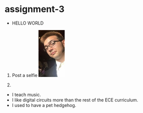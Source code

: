 # assignment-3

* HELLO WORLD


1. Post a selfie
![alt text][selfie]

[selfie]: Lonnie.JPG

2.
* I teach music.  
* I like digital circuits more than the rest of the ECE curriculum.  
* I used to have a pet hedgehog.
